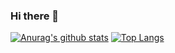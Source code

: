 ### Hi there 👋

[![Anurag's github stats](https://github-readme-stats.vercel.app/api?username=tchiinhemba&show_icons=true&theme=dark)](https://github.com/anuraghazra/github-readme-stats)  [![Top Langs](https://github-readme-stats.vercel.app/api/top-langs/?username=tchiinhemba&layout=compact&show_icons=true&theme=dark)](https://github.com/anuraghazra/github-readme-stats)

